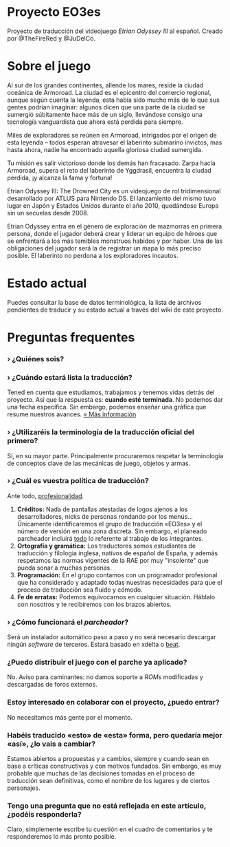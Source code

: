 # Proyecto EO3es

Proyecto de traducción del videojuego *Etrian Odyssey III* al español. Creado por @TheFireRed y @JuDelCo.

# Sobre el juego

Al sur de los grandes continentes, allende los mares, reside la ciudad oceánica de Armoroad. La ciudad es el epicentro del comercio regional, aunque según cuenta la leyenda, esta había sido mucho más de lo que sus gentes podrían imaginar: algunos dicen que una parte de la ciudad se sumergió súbitamente hace más de un siglo, llevándose consigo una tecnología vanguardista que ahora está perdida para siempre.

Miles de exploradores se reúnen en Armoroad, intrigados por el origen de esta leyenda – todos esperan atravesar el laberinto submarino invictos, mas hasta ahora, nadie ha encontrado aquella gloriosa ciudad sumergida.

Tu misión es salir victorioso donde los demás han fracasado. Zarpa hacia Armoroad, supera el reto del laberinto de Yggdrasil, encuentra la ciudad perdida, ¡y alcanza la fama y fortuna!

Etrian Odyssey III: The Drowned City es un videojuego de rol tridimensional desarrollado por ATLUS para Nintendo DS. El lanzamiento del mismo tuvo lugar en Japón y Estados Unidos durante el año 2010, quedándose Europa sin un secuelas desde 2008.

Etrian Odyssey entra en el género de exploración de mazmorras en primera persona, donde el jugador deberá crear y liderar un equipo de héroes que se enfrentará a los más temibles monstruos habidos y por haber. Una de las obligaciones del jugador será la de registrar un mapa lo más preciso posible. El laberinto no perdona a los exploradores incautos.

# Estado actual

Puedes consultar la base de datos terminológica, la lista de archivos pendientes de traducir y su estado actual a través del wiki de este proyecto.

# Preguntas frequentes

### › ¿Quiénes sois?


### › ¿Cuándo estará lista la traducción?

Tened en cuenta que estudiamos, trabajamos y tenemos vidas detrás del proyecto. Así que la respuesta es: <strong>cuando esté terminada</strong>. No podemos dar una fecha específica. Sin embargo, podemos enseñar una gráfica que resume nuestros avances.
<a title="Estado actual" href="http://eo3es.wordpress.com/faq/estado-actual/">» Más información</a></p>

### › ¿Utilizaréis la terminología de la traducción oficial del primero?

Sí, en su mayor parte. Principalmente procuraremos respetar la terminología de conceptos clave de las mecánicas de juego, objetos y armas.</p>

### › ¿Cuál es vuestra política de traducción?

Ante todo, <span style="text-decoration:underline;">profesionalidad</span>.</p>

<ol>
	<li><strong>Créditos:</strong> Nada de pantallas atestadas de logos ajenos a los desarrolladores, nicks de personas rondando por los menús... Únicamente identificaremos el grupo de traducción «EO3es» y el número de versión en una zona discreta. Sin embargo, el planeado parcheador incluirá <span style="text-decoration:underline;">todo</span> lo referente al trabajo de los integrantes.</li>
	<li><strong>Ortografía y gramática:</strong> Los traductores somos estudiantes de traducción y filología inglesa, nativos de español de España, y además respetamos las normas vigentes de la RAE por muy "insolente" que pueda sonar a muchas personas.</li>
	<li><strong>Programación:</strong> En el grupo contamos con un programador profesional que ha considerado y adaptado todas nuestras necesidades para que el proceso de traducción sea fluido y cómodo.</li>
	<li><strong>Fe de erratas:</strong> Podemos equivocarnos en cualquier situación. Háblalo con nosotros y te recibiremos con los brazos abiertos.</li>
</ol>

### › ¿Cómo funcionará el <em>parcheador</em>?

Será un instalador automático paso a paso y no será necesario descargar ningún <em>software</em> de terceros. Estará basado en xdelta o <a href="http://byuu.org/programming/beat/" target="_blank">beat</a>.</p>

### ¿Puedo distribuir el juego con el parche ya aplicado?

No. Aviso para caminantes: no damos soporte a <em>ROMs</em> modificadas y descargadas de foros externos.</p>

### Estoy interesado en colaborar con el proyecto, ¿puedo entrar?

No necesitamos más gente por el momento.</p>

### Habéis traducido «esto» de «esta» forma, pero quedaría mejor «así», ¿lo vais a cambiar?

Estamos abiertos a propuestas y a cambios, siempre y cuando sean en base a críticas constructivas y con motivos fundados. Sin embargo, es muy probable que muchas de las decisiones tomadas en el proceso de traducción sean definitivas, como el nombre de los lugares y de ciertos personajes.</p>

### Tengo una pregunta que no está reflejada en este artículo, ¿podéis responderla?

Claro, simplemente escribe tu cuestión en el cuadro de comentarios y te responderemos lo más pronto posible.</p>
